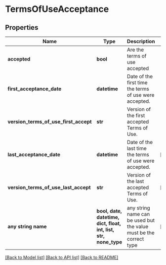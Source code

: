 # TermsOfUseAcceptance


## Properties
Name | Type | Description | Notes
------------ | ------------- | ------------- | -------------
**accepted** | **bool** | Are the terms of use accepted | 
**first_acceptance_date** | **datetime** | Date of the first time the terms of use were accepted. | 
**version_terms_of_use_first_accept** | **str** | Version of the first accepted Terms of Use. | 
**last_acceptance_date** | **datetime** | Date of the last time the terms of use were accepted. | [optional] 
**version_terms_of_use_last_accept** | **str** | Version of the last accepted Terms of Use. | [optional] 
**any string name** | **bool, date, datetime, dict, float, int, list, str, none_type** | any string name can be used but the value must be the correct type | [optional]

[[Back to Model list]](../README.md#documentation-for-models) [[Back to API list]](../README.md#documentation-for-api-endpoints) [[Back to README]](../README.md)


